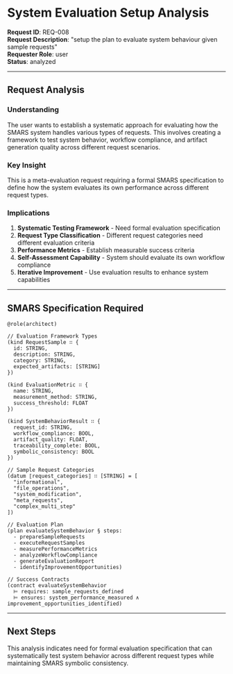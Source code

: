 # System Evaluation Setup Analysis

**Request ID**: REQ-008  
**Request Description**: "setup the plan to evaluate system behaviour given sample requests"  
**Requester Role**: user  
**Status**: analyzed  

---

## Request Analysis

### Understanding
The user wants to establish a systematic approach for evaluating how the SMARS system handles various types of requests. This involves creating a framework to test system behavior, workflow compliance, and artifact generation quality across different request scenarios.

### Key Insight
This is a meta-evaluation request requiring a formal SMARS specification to define how the system evaluates its own performance across different request types.

### Implications
1. **Systematic Testing Framework** - Need formal evaluation specification
2. **Request Type Classification** - Different request categories need different evaluation criteria
3. **Performance Metrics** - Establish measurable success criteria
4. **Self-Assessment Capability** - System should evaluate its own workflow compliance
5. **Iterative Improvement** - Use evaluation results to enhance system capabilities

---

## SMARS Specification Required

```smars
@role(architect)

// Evaluation Framework Types
(kind RequestSample ∷ { 
  id: STRING, 
  description: STRING, 
  category: STRING, 
  expected_artifacts: [STRING] 
})

(kind EvaluationMetric ∷ { 
  name: STRING, 
  measurement_method: STRING, 
  success_threshold: FLOAT 
})

(kind SystemBehaviorResult ∷ { 
  request_id: STRING, 
  workflow_compliance: BOOL, 
  artifact_quality: FLOAT, 
  traceability_complete: BOOL, 
  symbolic_consistency: BOOL 
})

// Sample Request Categories
(datum ⟦request_categories⟧ ∷ [STRING] = [
  "informational", 
  "file_operations", 
  "system_modification", 
  "meta_requests", 
  "complex_multi_step"
])

// Evaluation Plan
(plan evaluateSystemBehavior § steps:
  - prepareSampleRequests
  - executeRequestSamples
  - measurePerformanceMetrics
  - analyzeWorkflowCompliance
  - generateEvaluationReport
  - identifyImprovementOpportunities)

// Success Contracts
(contract evaluateSystemBehavior
  ⊨ requires: sample_requests_defined
  ⊨ ensures: system_performance_measured ∧ improvement_opportunities_identified)
```

---

## Next Steps

This analysis indicates need for formal evaluation specification that can systematically test system behavior across different request types while maintaining SMARS symbolic consistency.